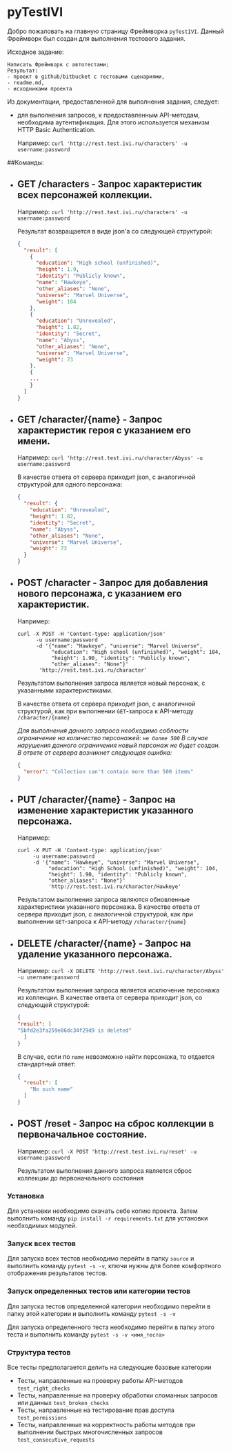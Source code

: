 # pyTestIVI 


Добро пожаловать на главную страницу Фреймворка `pyTestIVI`.
Данный Фреймворк был создан для выполнения тестового задания.

Исходное задание:
```text
Написать Фреймворк с автотестами; 
Результат: 
- проект в github/bitbucket с тестовыми сценариями, 
- readme.md, 
- исходниками проекта
```

Из документации, предоставленной для выполнения задания, следует:

- для выполнения запросов, к предоставленным API-методам, необходима аутентификация.
  Для этого используется механизм HTTP Basic Authentication.
  
  Например:
    `curl 'http://rest.test.ivi.ru/characters' -u username:password`

##Команды:
- GET /characters - Запрос характеристик всех персонажей коллекции. 
    -
    Например: 
    `curl 'http://rest.test.ivi.ru/characters' -u username:password`
    
    Результат возвращается в виде json'a со следующей структурой:
    ```json
    {
      "result": [
        {
          "education": "High school (unfinished)", 
          "height": 1.9, 
          "identity": "Publicly known", 
          "name": "Hawkeye", 
          "other_aliases": "None", 
          "universe": "Marvel Universe", 
          "weight": 104
        }, 
        {
          "education": "Unrevealed", 
          "height": 1.82, 
          "identity": "Secret", 
          "name": "Abyss", 
          "other_aliases": "None", 
          "universe": "Marvel Universe", 
          "weight": 73
        },
        {
        ...
        }
      ]
    }
    ```

- GET /character/{name} - Запрос характеристик героя с указанием его имени. 
    -
    Например:
    `curl 'http://rest.test.ivi.ru/character/Abyss' -u username:password`
    
    В качестве ответа от сервера приходит json, с аналогичной структурой для одного персонажа:
    
    ```json
    {
      "result": {
        "education": "Unrevealed", 
        "height": 1.82, 
        "identity": "Secret", 
        "name": "Abyss", 
        "other_aliases": "None", 
        "universe": "Marvel Universe", 
        "weight": 73
      }
    }
    ``` 
    
- POST /character - Запрос для добавления нового персонажа, с указанием его характеристик.
    -
    Например:
    ```text
    curl -X POST -H 'Content-type: application/json' 
          -u username:password
          -d '{"name": "Hawkeye", "universe": "Marvel Universe", 
               "education": "High school (unfinished)", "weight": 104, 
               "height": 1.90, "identity": "Publicly known", 
               "other_aliases": "None"}' 
           'http://rest.test.ivi.ru/character'
    ```
    
    Результатом выполнения запроса является новый персонаж, с указанными характеристиками. 
    
    В качестве ответа от сервера приходит json, с аналогичной структурой, как при выполнении `GET`-запроса к API-методу `/character/{name}`
    
    *Для выполнения данного запроса необходимо соблюсти ограничение на количество персонажей: `не более 500`
    В случае нарушения данного ограничения новый персонаж не будет создан. 
    В ответе от сервера возникнет следующая ошибка:*
    
    ```json
    {
      "error": "Collection can't contain more than 500 items"
    }
    ``` 
    
- PUT /character/{name} - Запрос на изменение характеристик указанного персонажа.
    -
    Например:

    ```text
    curl -X PUT -H 'Content-type: application/json' 
         -u username:password
         -d '{"name": "Hawkeye", "universe": "Marvel Universe", 
              "education": "High School (unfinished)", "weight": 104, 
              "height": 1.90, "identity": "Publicly known", 
              "other_aliases": "None"}' 
              'http://rest.test.ivi.ru/character/Hawkeye'
    ```
    
    Результатом выполнения запроса являются обновленные характеристики указанного персонажа.
    В качестве ответа от сервера приходит json, с аналогичной структурой, как при выполнении `GET`-запроса к API-методу `/character/{name}`

- DELETE /character/{name} - Запрос на удаление указанного персонажа.
    - 

    Например:
    `curl -X DELETE 'http://rest.test.ivi.ru/character/Abyss' -u username:password`

    Результатом выполнения запроса является исключение персонажа из коллекции.
    В качестве ответа от сервера приходит json, со следующей структурой:
    
    ```json
    {
  "result": [
    "5bfd2e3fa259e86dc34f29d9 is deleted"
      ]
    }
    ```
    
    В случае, если по `name` невозможно найти персонажа, то отдается стандартный ответ:
    ```json
    {
      "result": [
        "No such name"
      ]
    }
    ```
    
- POST /reset - Запрос на сброс коллекции в первоначальное состояние. 
    -
    Например:
    `curl -X POST 'http://rest.test.ivi.ru/reset' -u username:password`
    
    Результатом выполнения данного запроса является сброс коллекции до первоначального состояния

### Установка
Для установки необходимо скачать себе копию проекта.
Затем выполнить команду `pip install -r requirements.txt` для установки необходимых модулей.

### Запуск всех тестов
Для запуска всех тестов необходимо перейти в папку `source` и выполнить команду `pytest -s -v`, ключи нужны для более комфортного отображения результатов тестов.

### Запуск определенных тестов или категории тестов
Для запуска тестов определенной категории необходимо перейти в папку этой категории и выполнить команду `pytest -s -v`

Для запуска определенного теста необходимо перейти в папку этого теста и выполнить команду `pytest -s -v <имя_теста>`
    
    
### Структура тестов

Все тесты предполагается делить на следующие базовые категории

- Тесты, направленные на проверку работы API-методов `test_right_checks`
- Тесты, направленные на проверку обработки сломанных запросов или данных `test_broken_checks`
- Тесты, направленные на тестирование прав доступа `test_permissions`
- Тесты, направленные на корректность работы методов при выполнении быстрых многочисленных запросов `test_consecutive_requests`  
